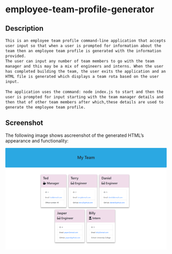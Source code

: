 # employee-team-profile-generator

## Description
    This is an employee team profile command-line application that accepts user input so that when a user is prompted for information about the team then an employee team profile is generated with the information provided.
    The user can input any number of team members to go with the team manager and this may be a mix of engineers and interns. When the user has completed building the team, the user exits the application and an HTML file is generated which displays a team rota based on the user input.
    
    The application uses the command: node index.js to start and then the user is prompted for input starting with the team manager details and then that of other team members after which,these details are used to generate the employee team profile.

## Screenshot

The following image shows ascreenshot of the generated HTML’s appearance and functionality:

![HTML webpage titled “My Team” features five boxes listing employee names, titles, and other key info.](assets/my-team-webpage.png)